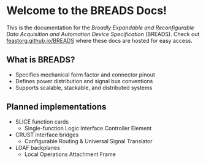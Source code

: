 # Welcome to the BREADS Docs!

This is the documentation for the _Broadly Expandable and Reconfigurable Data Acquisition and Automation Device Specification_ (BREADS). Check out [feastorg.github.io/BREADS](https://feastorg.github.io/BREADS/) where these docs are hosted for easy access.

## What is BREADS?

- Specifies mechanical form factor and connector pinout
- Defines power distribution and signal bus conventions
- Supports scalable, stackable, and distributed systems

## Planned implementations

- SLICE function cards
  - Single-function Logic Interface Controller Element
- CRUST interface bridges
  - Configurable Routing & Universal Signal Translator
- LOAF backplanes
  - Local Operations Attachment Frame
